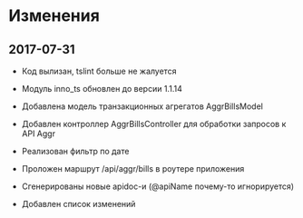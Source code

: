 # Изменения

## 2017-07-31

- Код вылизан, tslint больше не жалуется

- Модуль inno_ts обновлен до версии 1.1.14
- Добавлена модель транзакционных агрегатов AggrBillsModel
- Добавлен контроллер AggrBillsController для обработки запросов к API Aggr
- Реализован фильтр по дате
- Проложен маршрут /api/aggr/bills в роутере приложения
- Сгенерированы новые apidoc-и (@apiName почему-то игнорируется)
- Добавлен список изменений
